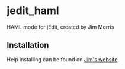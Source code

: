 # jedit_haml
HAML mode for jEdit, created by Jim Morris

## Installation

Help installing can be found on [Jim's website](http://blog.wolfman.com/articles/2006/12/1/a-haml-edit-mode-for-jedit).
